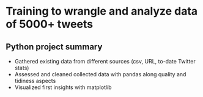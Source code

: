 # Training to wrangle and analyze data of 5000+ tweets
## Python project summary

- Gathered existing data from different sources (csv, URL, to-date Twitter stats)
- Assessed and cleaned collected data with pandas along quality and tidiness aspects
- Visualized first insights with matplotlib
